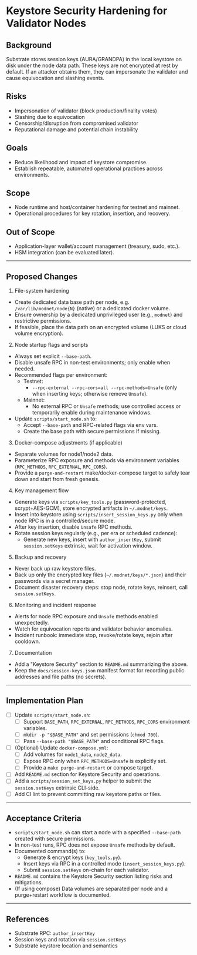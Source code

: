 # Keystore Security Hardening for Validator Nodes

## Background
Substrate stores session keys (AURA/GRANDPA) in the local keystore on disk under the node data path. These keys are not encrypted at rest by default. If an attacker obtains them, they can impersonate the validator and cause equivocation and slashing events.

## Risks
- Impersonation of validator (block production/finality votes)
- Slashing due to equivocation
- Censorship/disruption from compromised validator
- Reputational damage and potential chain instability

## Goals
- Reduce likelihood and impact of keystore compromise.
- Establish repeatable, automated operational practices across environments.

## Scope
- Node runtime and host/container hardening for testnet and mainnet.
- Operational procedures for key rotation, insertion, and recovery.

## Out of Scope
- Application-layer wallet/account management (treasury, sudo, etc.).
- HSM integration (can be evaluated later).

---

## Proposed Changes

1. File-system hardening
- Create dedicated data base path per node, e.g. `/var/lib/modnet/node{N}` (native) or a dedicated docker volume.
- Ensure ownership by a dedicated unprivileged user (e.g., `modnet`) and restrictive permissions.
- If feasible, place the data path on an encrypted volume (LUKS or cloud volume encryption).

2. Node startup flags and scripts
- Always set explicit `--base-path`.
- Disable unsafe RPC in non-test environments; only enable when needed.
- Recommended flags per environment:
  - Testnet:
    - `--rpc-external --rpc-cors=all --rpc-methods=Unsafe` (only when inserting keys; otherwise remove `Unsafe`).
  - Mainnet:
    - No external RPC or `Unsafe` methods; use controlled access or temporarily enable during maintenance windows.
- Update `scripts/start_node.sh` to:
  - Accept `--base-path` and RPC-related flags via env vars.
  - Create the base path with secure permissions if missing.

3. Docker-compose adjustments (if applicable)
- Separate volumes for node1/node2 data.
- Parameterize RPC exposure and methods via environment variables (`RPC_METHODS`, `RPC_EXTERNAL`, `RPC_CORS`).
- Provide a `purge-and-restart` make/docker-compose target to safely tear down and start from fresh genesis.

4. Key management flow
- Generate keys via `scripts/key_tools.py` (password-protected, scrypt+AES-GCM), store encrypted artifacts in `~/.modnet/keys`.
- Insert into keystore using `scripts/insert_session_keys.py` only when node RPC is in a controlled/secure mode.
- After key insertion, disable `Unsafe` RPC methods.
- Rotate session keys regularly (e.g., per era or scheduled cadence):
  - Generate new keys, insert with `author_insertKey`, submit `session.setKeys` extrinsic, wait for activation window.

5. Backup and recovery
- Never back up raw keystore files.
- Back up only the encrypted key files (`~/.modnet/keys/*.json`) and their passwords via a secret manager.
- Document disaster recovery steps: stop node, rotate keys, reinsert, call `session.setKeys`.

6. Monitoring and incident response
- Alerts for node RPC exposure and `Unsafe` methods enabled unexpectedly.
- Watch for equivocation reports and validator behavior anomalies.
- Incident runbook: immediate stop, revoke/rotate keys, rejoin after cooldown.

7. Documentation
- Add a "Keystore Security" section to `README.md` summarizing the above.
- Keep the `docs/session-keys.json` manifest format for recording public addresses and file paths (no secrets).

---

## Implementation Plan

- [ ] Update `scripts/start_node.sh`:
  - [ ] Support `BASE_PATH`, `RPC_EXTERNAL`, `RPC_METHODS`, `RPC_CORS` environment variables.
  - [ ] `mkdir -p "$BASE_PATH"` and set permissions (`chmod 700`).
  - [ ] Pass `--base-path "$BASE_PATH"` and conditional RPC flags.
- [ ] (Optional) Update `docker-compose.yml`:
  - [ ] Add volumes for `node1_data`, `node2_data`.
  - [ ] Expose RPC only when `RPC_METHODS=Unsafe` is explicitly set.
  - [ ] Provide a `make purge-and-restart` or compose target.
- [ ] Add `README.md` section for Keystore Security and operations.
- [ ] Add a `scripts/session_set_keys.py` helper to submit the `session.setKeys` extrinsic CLI-side.
- [ ] Add CI lint to prevent committing raw keystore paths or files.

---

## Acceptance Criteria
- `scripts/start_node.sh` can start a node with a specified `--base-path` created with secure permissions.
- In non-test runs, RPC does not expose `Unsafe` methods by default.
- Documented command(s) to:
  - Generate & encrypt keys (`key_tools.py`).
  - Insert keys via RPC in a controlled mode (`insert_session_keys.py`).
  - Submit `session.setKeys` on-chain for each validator.
- `README.md` contains the Keystore Security section listing risks and mitigations.
- (If using compose) Data volumes are separated per node and a purge+restart workflow is documented.

---

## References
- Substrate RPC: `author_insertKey`
- Session keys and rotation via `session.setKeys`
- Substrate keystore location and semantics
